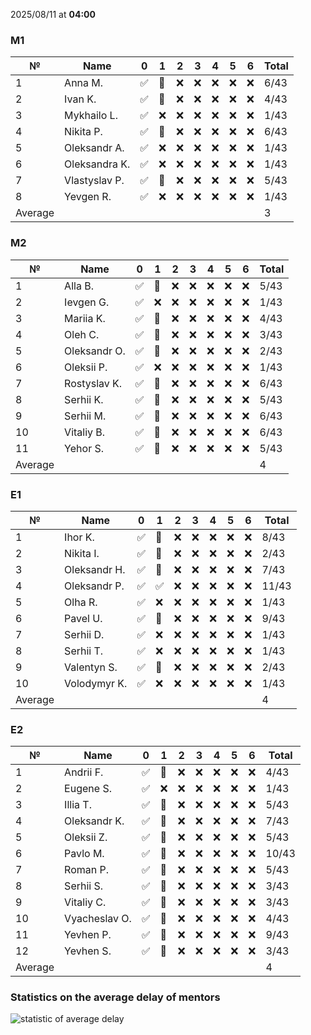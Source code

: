 2025/08/11 at **04:00**
### M1
|№|Name|0|1|2|3|4|5|6|Total|
|-----|-----|-----|-----|-----|-----|-----|-----|-----|-----|
|1|Anna M.|✅|🔄|❌|❌|❌|❌|❌|6/43|
|2|Ivan K.|✅|🔄|❌|❌|❌|❌|❌|4/43|
|3|Mykhailo L.|✅|❌|❌|❌|❌|❌|❌|1/43|
|4|Nikita P.|✅|🔄|❌|❌|❌|❌|❌|6/43|
|5|Oleksandr A.|✅|❌|❌|❌|❌|❌|❌|1/43|
|6|Oleksandra K.|✅|❌|❌|❌|❌|❌|❌|1/43|
|7|Vlastyslav P.|✅|🔄|❌|❌|❌|❌|❌|5/43|
|8|Yevgen R.|✅|❌|❌|❌|❌|❌|❌|1/43|
|Average|||||||||3|
### M2
|№|Name|0|1|2|3|4|5|6|Total|
|-----|-----|-----|-----|-----|-----|-----|-----|-----|-----|
|1|Alla B.|✅|🔄|❌|❌|❌|❌|❌|5/43|
|2|Ievgen G.|✅|❌|❌|❌|❌|❌|❌|1/43|
|3|Mariia K.|✅|🔄|❌|❌|❌|❌|❌|4/43|
|4|Oleh C.|✅|🔄|❌|❌|❌|❌|❌|3/43|
|5|Oleksandr O.|✅|🔄|❌|❌|❌|❌|❌|2/43|
|6|Oleksii P.|✅|❌|❌|❌|❌|❌|❌|1/43|
|7|Rostyslav K.|✅|🔄|❌|❌|❌|❌|❌|6/43|
|8|Serhii K.|✅|🔄|❌|❌|❌|❌|❌|5/43|
|9|Serhii M.|✅|🔄|❌|❌|❌|❌|❌|6/43|
|10|Vitaliy B.|✅|🔄|❌|❌|❌|❌|❌|6/43|
|11|Yehor S.|✅|🔄|❌|❌|❌|❌|❌|5/43|
|Average|||||||||4|
### E1
|№|Name|0|1|2|3|4|5|6|Total|
|-----|-----|-----|-----|-----|-----|-----|-----|-----|-----|
|1|Ihor K.|✅|🔄|❌|❌|❌|❌|❌|8/43|
|2|Nikita I.|✅|🔄|❌|❌|❌|❌|❌|2/43|
|3|Oleksandr H.|✅|🔄|❌|❌|❌|❌|❌|7/43|
|4|Oleksandr P.|✅|✅|❌|❌|❌|❌|❌|11/43|
|5|Olha R.|✅|❌|❌|❌|❌|❌|❌|1/43|
|6|Pavel U.|✅|🔄|❌|❌|❌|❌|❌|9/43|
|7|Serhii D.|✅|❌|❌|❌|❌|❌|❌|1/43|
|8|Serhii T.|✅|❌|❌|❌|❌|❌|❌|1/43|
|9|Valentyn S.|✅|🔄|❌|❌|❌|❌|❌|2/43|
|10|Volodymyr K.|✅|❌|❌|❌|❌|❌|❌|1/43|
|Average|||||||||4|
### E2
|№|Name|0|1|2|3|4|5|6|Total|
|-----|-----|-----|-----|-----|-----|-----|-----|-----|-----|
|1|Andrii F.|✅|🔄|❌|❌|❌|❌|❌|4/43|
|2|Eugene S.|✅|❌|❌|❌|❌|❌|❌|1/43|
|3|Illia T.|✅|🔄|❌|❌|❌|❌|❌|5/43|
|4|Oleksandr K.|✅|🔄|❌|❌|❌|❌|❌|7/43|
|5|Oleksii Z.|✅|🔄|❌|❌|❌|❌|❌|5/43|
|6|Pavlo M.|✅|🔄|❌|❌|❌|❌|❌|10/43|
|7|Roman P.|✅|🔄|❌|❌|❌|❌|❌|5/43|
|8|Serhii S.|✅|🔄|❌|❌|❌|❌|❌|3/43|
|9|Vitaliy C.|✅|🔄|❌|❌|❌|❌|❌|3/43|
|10|Vyacheslav O.|✅|🔄|❌|❌|❌|❌|❌|4/43|
|11|Yevhen P.|✅|🔄|❌|❌|❌|❌|❌|9/43|
|12|Yevhen S.|✅|🔄|❌|❌|❌|❌|❌|3/43|
|Average|||||||||4|

### Statistics on the average delay of mentors
![statistic of average delay](https://docs.google.com/spreadsheets/d/e/2PACX-1vTRGxaJWiz7gJtvcjwtHPyyd5ju-BPGGEvp5XTIwGS92XWrY8xHYajrexYFqIVDSJIX7LGb8XaB6X3S/pubchart?oid=1439917493&format=image)
